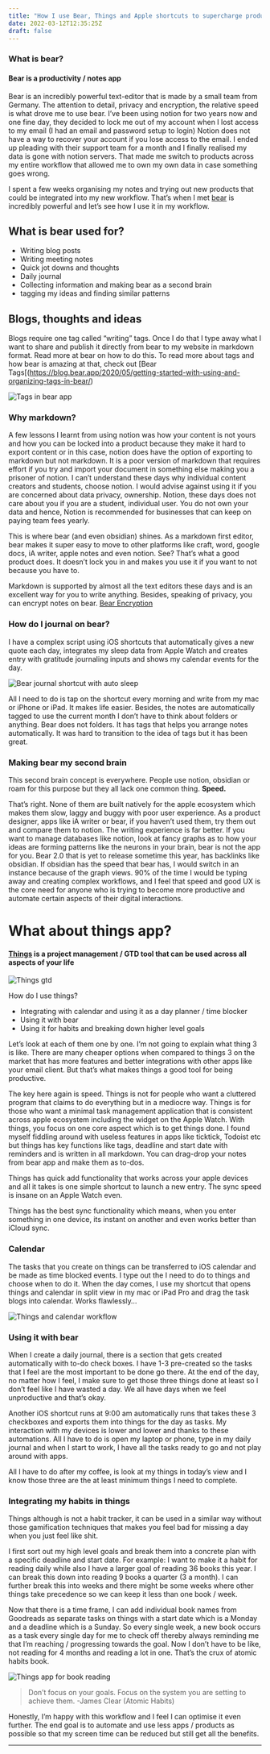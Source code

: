 ```yaml
---
title: "How I use Bear, Things and Apple shortcuts to supercharge productivity"
date: 2022-03-12T12:35:25Z
draft: false
---
```


### What is bear?
#### Bear is a productivity / notes app
Bear is an incredibly powerful text-editor that is made by a small team from Germany. The attention to detail, privacy and encryption, the relative speed is what drove me to use bear. I’ve been using notion for two years now and one fine day, they decided to lock me out of my account when I lost access to my email (I had an email and password setup to login) Notion does not have a way to recover your account if you lose access to the email. I ended up pleading with their support team for a month and I finally realised my data is gone with notion servers. That made me switch to products across my entire workflow that allowed me to own my own data in case something goes wrong. 

I spent a few weeks organising my notes and trying out new products that could be integrated into my new workflow. That’s when I met [bear](bear.app) is incredibly powerful and let’s see how I use it in my workflow. 

## What is bear used for? 
- Writing blog posts
- Writing meeting notes
- Quick jot downs and thoughts 
- Daily journal 
- Collecting information and making bear as a second brain
- tagging my ideas and finding similar patterns 

## Blogs, thoughts and ideas
Blogs require one tag called “writing” tags. Once I do that I type away what I want to share and publish it directly from bear to my website in markdown format. Read more at bear on how to do this. To read more about tags and how bear is amazing at that, check out [Bear Tags[(https://blog.bear.app/2020/05/getting-started-with-using-and-organizing-tags-in-bear/)

![Tags in bear app](https://benhur.me/img/Bear-Things/Bear-tags.jpeg)

### Why markdown?
A few lessons I learnt from using notion was how your content is not yours and how you can be locked into a product because they make it hard to export content or in this case, notion does have the option of exporting to markdown but not markdown. It is a poor version of markdown that requires effort if you try and import your document in something else making you a prisoner of notion. I can’t understand these days why individual content creators and students, choose notion. I would advise against using it if you are concerned about data privacy, ownership. Notion, these days does not care about you if you are a student, individual user. You do not own your data and hence, Notion is recommended for businesses that can keep on paying team fees yearly. 

This is where bear (and even obsidian) shines. As a markdown first editor, bear makes it super easy to move to other platforms like craft, word, google docs, iA writer, apple notes and even notion. See? That’s what a good product does. It doesn’t lock you in and makes you use it if you want to not because you have to. 

Markdown is supported by almost all the text editors these days and is an excellent way for you to write anything. Besides, speaking of privacy, you can encrypt notes on bear.
[Bear Encryption](https://blog.bear.app/2019/09/bear-1-7-is-here-with-note-encryption-bear-lock-live-note-links-and-more/)

### How do I journal on bear? 
I have a complex script using iOS shortcuts that automatically gives a new quote each day, integrates my sleep data from Apple Watch and creates entry with gratitude journaling inputs and shows my calendar events for the day. 

![Bear journal shortcut with auto sleep ](https://benhur.me/img/Bear-Things/Journalshortcut-bear.jpeg)

All I need to do is tap on the shortcut every morning and write from my mac or iPhone or iPad. It makes life easier. Besides, the notes are automatically tagged to use the current month I don’t have to think about folders or anything. Bear does not folders. It has tags that helps you arrange notes automatically. It was hard to transition to the idea of tags but it has been great. 

### Making bear my second brain
This second brain concept is everywhere. People use notion, obsidian or roam for this purpose but they all lack one common thing. **Speed.**

That’s right. None of them are built natively for the apple ecosystem which makes them slow, laggy and buggy with poor user experience. As a product designer, apps like iA writer or bear, if you haven’t used them, try them out and compare them to notion. The writing experience is far better. If you want to manage databases like notion, look at fancy graphs as to how your ideas are forming patterns like the neurons in your brain, bear is not the app for you. Bear 2.0 that is yet to release sometime this year, has backlinks like obsidian. If obsidian has the speed that bear has, I would switch in an instance because of the graph views. 90% of the time I would be typing away and creating complex workflows, and I feel that speed and good UX is the core need for anyone who is trying to become more productive and automate certain aspects of their digital interactions. 

# What about things app?
#### [Things](https://culturedcode.com/things/) is a project management / GTD tool that can be used across all aspects of your life
![Things gtd](https://benhur.me/img/Bear-Things/Thingsapp.png)

How do I use things?
- Integrating with calendar and using it as a day planner / time blocker 
- Using it with bear 
- Using it for habits and breaking down higher level goals 

Let’s look at each of them one by one. I’m not going to explain what thing 3 is like. There are many cheaper options when compared to things 3 on the market that has more features and better integrations with other apps like your email client. But that’s what makes things a good tool for being productive. 

The key here again is speed. Things is not for people who want a cluttered program that claims to do everything but in a mediocre way. Things is for those who want a minimal task management application that is consistent across apple ecosystem including the widget on the Apple Watch. With things, you focus on one core aspect which is to get things done. I found myself fiddling around with useless features in apps like ticktick, Todoist etc but things has key functions like tags, deadline and start date with reminders and is written in all markdown. You can drag-drop your notes from bear app and make them as to-dos.

Things has quick add functionality that works across your apple devices and all it takes is one simple shortcut to launch a new entry. The sync speed is insane on an Apple Watch even. 

Things has the best sync functionality which means, when you enter something in one device, its instant on another and even works better than iCloud sync. 

### Calendar
The tasks that you create on things can be transferred to iOS calendar and be made as time blocked events. I type out the I need to do to things and choose when to do it. When the day comes, I use my shortcut that opens things and calendar in split view in my mac or iPad Pro and drag the task blogs into calendar. Works flawlessly…

![Things and calendar workflow](https://benhur.me/img/Bear-Things/Things-calendar.jpeg)

### Using it with bear
When I create a daily journal, there is a section that gets created automatically with to-do check boxes. I have 1-3 pre-created so the tasks that I feel are the most important to be done go there. At the end of the day, no matter how I feel, I make sure to get those three things done at least so I don’t feel like I have wasted a day. We all have days when we feel unproductive and that’s okay.
 
Another iOS shortcut runs at 9:00 am automatically runs that takes these 3 checkboxes and exports them into things for the day as tasks. My interaction with my devices is lower and lower and thanks to these automations. All I have to do is open my laptop or phone, type in my daily journal and when I start to work, I have all the tasks ready to go and not play around with apps.

All I have to do after my coffee, is look at my things in today’s view and I know those three are the at least  minimum things I need to complete. 

### Integrating my habits in things
Things although is not a habit tracker, it can be used in a similar way without those gamification techniques that makes you feel bad for missing a day when you just feel like shit.

I first sort out my high level goals and break them into a concrete plan with a specific deadline and start date. For example: I want to make it a habit for reading daily while also I have a larger goal of reading 36 books this year. I can break this down into reading 9 books a quarter (3 a month). I can further break this into weeks and there might be some weeks where other things take precedence so we can keep it less than one book / week. 

Now that there is a time frame, I can add individual book names from Goodreads as separate tasks on things with a start date which is a Monday and a deadline which is a Sunday. So every single week, a new book occurs as a task every single day for me to check off thereby always reminding me that I’m reaching / progressing towards the goal. Now I don’t have to be like, not reading for 4 months and reading a lot in one. That’s the crux of atomic habits book. 

![Things app for book reading](https://benhur.me/img/Bear-Things/Things-books.jpeg)

> Don’t focus on your goals. Focus on the system you are setting to achieve them. -James Clear (Atomic Habits)

Honestly, I’m happy with this workflow and I feel I can optimise it even further. The end goal is to automate and use less apps / products as possible so that my screen time can be reduced but still get all the benefits. 

*** 